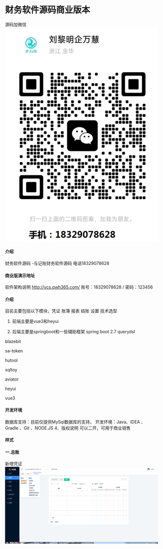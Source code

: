 # 财务软件源码商业版本
源码加微信
![输入图片说明](a61b3d9132653966e80d673f8904c0f.png)
#### 介绍
财务软件源码 -与记账财务软件源码 电话18329078628

#### 商业版演示地址
软件架构说明
http://ycs.qwh365.com/
账号：18329078628 / 密码：123456
#### 介绍
目前主要包括以下模块，凭证 账簿 报表 结账 设置
技术选型
1. 前端主要是vue3和heyui

2. 后端主要是springboot和一些辅助框架
spring boot 2.7
querydsl

blazebit

sa-token

hutool

sqltoy

aviator

heyui

vue3


#### 开发环境

数据库支持：目前仅提供MySql数据库的支持，
开发环境：Java、IDEA 、Gradle 、Git 、NODE.JS
4、版权说明
可以二开，可用于商业销售

#### 样式
#### 一.总账
新增凭证
![输入图片说明](38ddcf2d618fa7f89c75f70e57a4462.png)


